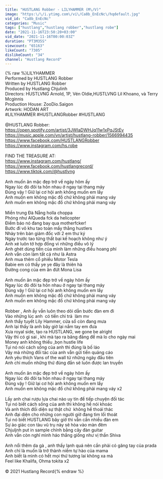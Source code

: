 ```yaml
---
title: "HUSTLANG Robber - LILYHAMMER (M\/V)"
image: "https:\/\/i.ytimg.com\/vi\/Ca8b_EnEcNc\/hqdefault.jpg"
vid_id: "Ca8b_EnEcNc"
categories: "Music"
tags: ["hustlang","hustlang robber","hustlang robe"]
date: "2021-11-16T23:50:20+03:00"
vid_date: "2021-11-16T00:00:03Z"
duration: "PT3M35S"
viewcount: "65163"
likeCount: "7305"
dislikeCount: "34"
channel: "Hustlang Record"
---
```

{% raw %}LILYHAMMER<br />Performed by HUSTLANG Robber<br />Written by HUSTLANG Robber<br />Produced by Hustlang Chjulinh<br />Directors: HUSTLVNG Arnold, 1P, Vén Oldie,HUSTLVNG Lil Khoano, và Terry Mcginnis<br />Production House: ZooDio.Saigon<br />Artwork: HODAN ART <br />#LILYHAMMER #HUSTLANGRobber #HUSTLANG<br /><br />@HUSTLANG Robber:<br /><a rel="nofollow" target="blank" href="https://open.spotify.com/artist/3JWIaDWHJq11w1xPqJStEv">https://open.spotify.com/artist/3JWIaDWHJq11w1xPqJStEv</a><br /><a rel="nofollow" target="blank" href="https://music.apple.com/vn/artist/hustlang-robber/1566994435">https://music.apple.com/vn/artist/hustlang-robber/1566994435</a><br /><a rel="nofollow" target="blank" href="https://www.facebook.com/HUSTLANGRobber">https://www.facebook.com/HUSTLANGRobber</a><br /><a rel="nofollow" target="blank" href="https://www.instagram.com/hs.robe">https://www.instagram.com/hs.robe</a><br /><br />FIND THE TREASURE AT:<br /><a rel="nofollow" target="blank" href="https://www.instagram.com/hustlang/">https://www.instagram.com/hustlang/</a><br /><a rel="nofollow" target="blank" href="https://www.facebook.com/hustlangrecord/">https://www.facebook.com/hustlangrecord/</a><br /><a rel="nofollow" target="blank" href="https://www.tiktok.com/@hustlvng">https://www.tiktok.com/@hustlvng</a><br /> <br />Anh muốn ăn mặc đẹp trở về ngày hôm ấy <br />Ngay lúc đó đôi ta hôn nhau ở ngay tại thang máy <br />Đúng vậy ! Giữ lại cơ hội anh không muốn em lấy <br />Anh muốn em không mặc đồ chứ không phải mang váy<br />Anh muốn em không mặc đồ chứ không phải mang váy <br /> <br />Miền trung Đà Nẵng holla choppa <br />Phóng như AlQueda fck da helicopter <br />Điềm báo nó đang bay qua motherfcker!<br />Bước đi vô khu tao toàn mấy thằng hustlers <br />Nhảy trên bàn giám đốc với 2 em thư ký <br />Ngày trước tao từng thất bại kế hoạch không như ý <br />Anh xé luôn tờ hợp đồng vì những điều vô lý <br />Anh ghét dùng tiền của mình làm những điều hoang phí <br />Anh vẫn còn làm tất cả như là Astra <br />Anh mua thêm cổ phiếu Motor Tesla <br />Babie em có thấy ye ye đây là thiên hà <br />Đường cong của em ăn đứt Mona Lisa <br /> <br />Anh muốn ăn mặc đẹp trở về ngày hôm ấy <br />Ngay lúc đó đôi ta hôn nhau ở ngay tại thang máy <br />Đúng vậy ! Giữ lại cơ hội anh không muốn em lấy <br />Anh muốn em không mặc đồ chứ không phải mang váy<br />Anh muốn em không mặc đồ chứ không phải mang váy<br /> <br />Robber , Anh ấy vẫn luôn theo dõi dẫn bước đàn em đi <br />Vào những lúc anh  có tiền chi trả  làm mv <br />Anh thấy tuyết Lily Hammer, cửa sổ còn đang mưa <br />Anh lại thấy là anh bây giờ lại nắm tay em đưa <br />Xưa royal side, tạo ra HUSTLANG, we gone be alright <br />Vậy thì có gì sai , khi mà tạo ra băng đảng để mà lo cho ngày mai <br />Money anh không thiếu ,bọn hustle life <br />Tụi nó nói cách sống của anh thì đúng là bố láo <br />Vậy mà những đối tác của anh vẫn gửi tiền quảng cáo <br />Anh yêu thích Vans of the wall từ những ngày đầu tiên <br />Anh chỉ muốn những thứ đúng đắn sẽ luôn được lan truyền <br /> <br />Anh muốn ăn mặc đẹp trở về ngày hôm ấy <br />Ngay lúc đó đôi ta hôn nhau ở ngay tại thang máy <br />Đúng vậy ! Giữ lại cơ hội anh không muốn em lấy <br />Anh muốn em không mặc đồ chứ không phải mang váy x2 <br /> <br />Lấy anh chai rượu lựa chai nào uy tín để tiếp chuyện đối tác <br />Tụi nó biết cách sống của anh thì không hề nói khoác <br />Và anh thích đối diện sự thật chứ  không hề thoái thác <br />Anh đại diện cho những con người giờ đang tìm lối thoát <br />Tụi nó biết HUSTLANG bây giờ thì vẫn cần nhiều đàn em <br />Sự ảo giác con tàu vũ trụ này sẽ hòa vào màn đêm <br />Chjuljnh put in sample chính bằng cây đàn guitar<br />Anh vẫn còn nghĩ mình háo thắng giống như vị thần Shiva <br /> <br />Anh nổi thêm da gà , anh thấy lạnh quá nên cần phải có găng tay của prada <br />Anh chỉ là muốn là trở thành niềm tự hào của mama <br />Anh biết là mình có hết mọi thứ tương lai không xa mà <br />Feel like Khalifa, Ohma tokita x2 <br /><br />© 2021 Hustlang Record{% endraw %}
